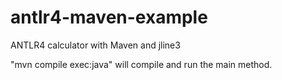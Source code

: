 antlr4-maven-example
====================

ANTLR4 calculator with Maven and jline3 

"mvn compile exec:java" will compile and run the main method.

